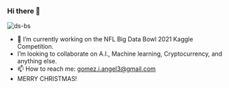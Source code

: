 ### Hi there 👋

![ds-bs](https://user-images.githubusercontent.com/68249354/100144920-24d97780-2e5d-11eb-854a-17f955f7dccd.jpg)

- 🔭 I’m currently working on the NFL Big Data Bowl 2021 Kaggle Competition.
- I’m looking to collaborate on A.I., Machine learning, Cryptocurrency, and anything else.
- 📫 How to reach me: gomez.i.angel3@gmail.com
- MERRY CHRISTMAS!


